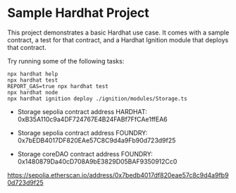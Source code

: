 # Sample Hardhat Project

This project demonstrates a basic Hardhat use case. It comes with a sample contract, a test for that contract, and a Hardhat Ignition module that deploys that contract.

Try running some of the following tasks:

```shell
npx hardhat help
npx hardhat test
REPORT_GAS=true npx hardhat test
npx hardhat node
npx hardhat ignition deploy ./ignition/modules/Storage.ts
```
- Storage sepolia contract address HARDHAT: 0xB35A110c9a4DF724767E4B24FABf7FfCAe1ffEA6

- Storage sepolia contract address FOUNDRY: 0x7bEDB4017DF820EAe57C8C9d4a9Fb90d723d9f25

- Storage coreDAO contract address FOUNDRY: 0x1480879Da40cD708A9bE3829D05BAF9350912Cc0


https://sepolia.etherscan.io/address/0x7bedb4017df820eae57c8c9d4a9fb90d723d9f25


